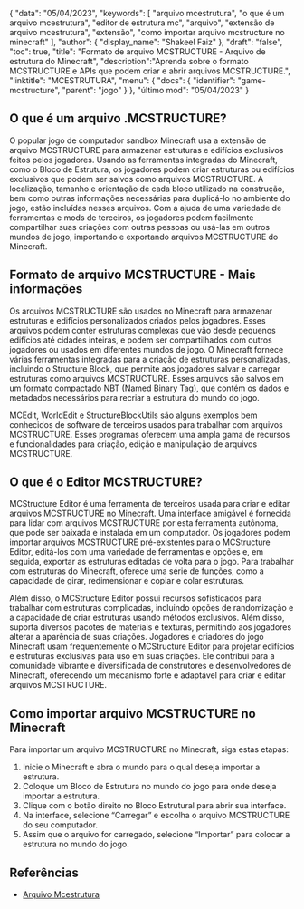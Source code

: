 {
"data": "05/04/2023",
  "keywords": [
"arquivo mcestrutura",
"o que é um arquivo mcestrutura",
"editor de estrutura mc",
"arquivo",
"extensão de arquivo mcestrutura",
"extensão",
"como importar arquivo mcstructure no minecraft"
],
  "author": {
"display_name": "Shakeel Faiz"
},
"draft": "false",
"toc": true,
"title": "Formato de arquivo MCSTRUCTURE - Arquivo de estrutura do Minecraft",
  "description":"Aprenda sobre o formato MCSTRUCTURE e APIs que podem criar e abrir arquivos MCSTRUCTURE.",
"linktitle": "MCESTRUTURA",
  "menu": {
    "docs": {
      "identifier": "game-mcstructure",
"parent": "jogo"
}
},
"último mod": "05/04/2023"
}

## O que é um arquivo .MCSTRUCTURE?

O popular jogo de computador sandbox Minecraft usa a extensão de arquivo MCSTRUCTURE para armazenar estruturas e edifícios exclusivos feitos pelos jogadores. Usando as ferramentas integradas do Minecraft, como o Bloco de Estrutura, os jogadores podem criar estruturas ou edifícios exclusivos que podem ser salvos como arquivos MCSTRUCTURE. A localização, tamanho e orientação de cada bloco utilizado na construção, bem como outras informações necessárias para duplicá-lo no ambiente do jogo, estão incluídas nesses arquivos. Com a ajuda de uma variedade de ferramentas e mods de terceiros, os jogadores podem facilmente compartilhar suas criações com outras pessoas ou usá-las em outros mundos de jogo, importando e exportando arquivos MCSTRUCTURE do Minecraft.

## Formato de arquivo MCSTRUCTURE - Mais informações

Os arquivos MCSTRUCTURE são usados no Minecraft para armazenar estruturas e edifícios personalizados criados pelos jogadores. Esses arquivos podem conter estruturas complexas que vão desde pequenos edifícios até cidades inteiras, e podem ser compartilhados com outros jogadores ou usados em diferentes mundos de jogo. O Minecraft fornece várias ferramentas integradas para a criação de estruturas personalizadas, incluindo o Structure Block, que permite aos jogadores salvar e carregar estruturas como arquivos MCSTRUCTURE. Esses arquivos são salvos em um formato compactado NBT (Named Binary Tag), que contém os dados e metadados necessários para recriar a estrutura do mundo do jogo.

MCEdit, WorldEdit e StructureBlockUtils são alguns exemplos bem conhecidos de software de terceiros usados para trabalhar com arquivos MCSTRUCTURE. Esses programas oferecem uma ampla gama de recursos e funcionalidades para criação, edição e manipulação de arquivos MCSTRUCTURE.

## O que é o Editor MCSTRUCTURE?

MCStructure Editor é uma ferramenta de terceiros usada para criar e editar arquivos MCSTRUCTURE no Minecraft. Uma interface amigável é fornecida para lidar com arquivos MCSTRUCTURE por esta ferramenta autônoma, que pode ser baixada e instalada em um computador. Os jogadores podem importar arquivos MCSTRUCTURE pré-existentes para o MCStructure Editor, editá-los com uma variedade de ferramentas e opções e, em seguida, exportar as estruturas editadas de volta para o jogo. Para trabalhar com estruturas do Minecraft, oferece uma série de funções, como a capacidade de girar, redimensionar e copiar e colar estruturas.

Além disso, o MCStructure Editor possui recursos sofisticados para trabalhar com estruturas complicadas, incluindo opções de randomização e a capacidade de criar estruturas usando métodos exclusivos. Além disso, suporta diversos pacotes de materiais e texturas, permitindo aos jogadores alterar a aparência de suas criações. Jogadores e criadores do jogo Minecraft usam frequentemente o MCStructure Editor para projetar edifícios e estruturas exclusivas para uso em suas criações. Ele contribui para a comunidade vibrante e diversificada de construtores e desenvolvedores de Minecraft, oferecendo um mecanismo forte e adaptável para criar e editar arquivos MCSTRUCTURE.

## Como importar arquivo MCSTRUCTURE no Minecraft

Para importar um arquivo MCSTRUCTURE no Minecraft, siga estas etapas:

1. Inicie o Minecraft e abra o mundo para o qual deseja importar a estrutura.
2. Coloque um Bloco de Estrutura no mundo do jogo para onde deseja importar a estrutura.
3. Clique com o botão direito no Bloco Estrutural para abrir sua interface.
4. Na interface, selecione “Carregar” e escolha o arquivo MCSTRUCTURE do seu computador.
5. Assim que o arquivo for carregado, selecione “Importar” para colocar a estrutura no mundo do jogo.

## Referências
* [Arquivo Mcestrutura](https://wiki.bedrock.dev/nbt/mcestrutura.html)

